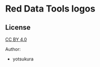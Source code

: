 # Red Data Tools logos

## License

[CC BY 4.0](https://creativecommons.org/licenses/by/4.0/)

Author:

  * yotsukura
